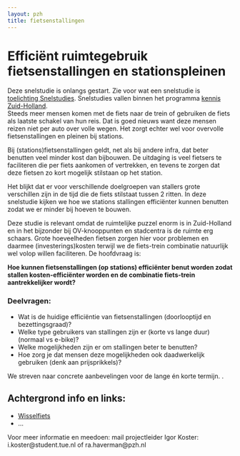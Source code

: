 ```yaml
---
layout: pzh
title: fietsenstallingen
---
```

# Efficiënt ruimtegebruik fietsenstallingen en stationspleinen


<div class="tekstblok">
  Deze snelstudie is onlangs gestart. Zie voor wat een snelstudie is <a href="snelstudie-werkwijzer.html" target="_blank">toelichting Snelstudies</a>. Snelstudies vallen binnen het programma <a href="https://kennis.zuid-holland.nl/" target="_blank">kennis Zuid-Holland</a>.
 
</div>
Steeds meer mensen komen met de fiets naar de trein of gebruiken de fiets als laatste schakel van hun reis. Dat is goed nieuws want deze mensen reizen niet per auto over volle wegen. Het zorgt echter wel voor overvolle fietsenstallingen en pleinen bij stations.

Bij (stations)fietsenstallingen geldt, net als bij andere infra, dat beter benutten veel minder kost dan bijbouwen. De uitdaging is veel fietsers te faciliteren die per fiets aankomen of vertrekken, en tevens te zorgen dat deze fietsen zo kort mogelijk stilstaan op het station.

Het blijkt dat er voor verschillende doelgroepen van stallers grote verschillen zijn in de tijd die de fiets stilstaat tussen 2 ritten. In deze snelstudie kijken we hoe we stations stallingen efficiënter kunnen benutten zodat we er minder bij hoeven te bouwen.

Deze studie is relevant omdat de ruimtelijke puzzel enorm is in Zuid-Holland en in het bijzonder bij OV-knooppunten en stadcentra is de ruimte erg schaars. Grote hoeveelheden fietsen zorgen hier voor problemen en daarmee (investerings)kosten terwijl we de fiets-trein combinatie natuurlijk wel volop willen faciliteren. De hoofdvraag is: 


**Hoe kunnen fietsenstallingen (op stations) efficiënter benut worden zodat stallen  kosten-efficiënter worden en de combinatie fiets-trein aantrekkelijker wordt?**

### Deelvragen:
- Wat is de huidige efficiëntie van fietsenstallingen (doorlooptijd en bezettingsgraad)?
- Welke type gebruikers van stallingen zijn er (korte vs lange duur) (normaal vs e-bike)?
- Welke mogelijkheden zijn er om stallingen beter te benutten?
- Hoe zorg je dat mensen deze mogelijkheden ook daadwerkelijk gebruiken (denk aan prijsprikkels)?



We streven naar concrete aanbevelingen voor de lange én korte termijn. .  



## Achtergrond info en links:
- [Wisselfiets](https://kennis.zuid-holland.nl/wisselfiets/)
- ...
<div class="tekstblok">
Voor meer informatie en meedoen: mail projectleider Igor Koster: i.koster@student.tue.nl of ra.haverman@pzh.nl
</div>
